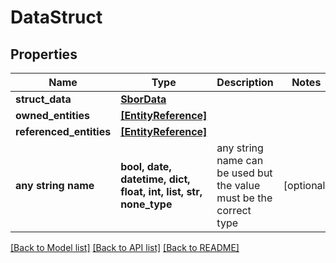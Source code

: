# DataStruct


## Properties
Name | Type | Description | Notes
------------ | ------------- | ------------- | -------------
**struct_data** | [**SborData**](SborData.md) |  | 
**owned_entities** | [**[EntityReference]**](EntityReference.md) |  | 
**referenced_entities** | [**[EntityReference]**](EntityReference.md) |  | 
**any string name** | **bool, date, datetime, dict, float, int, list, str, none_type** | any string name can be used but the value must be the correct type | [optional]

[[Back to Model list]](../README.md#documentation-for-models) [[Back to API list]](../README.md#documentation-for-api-endpoints) [[Back to README]](../README.md)


